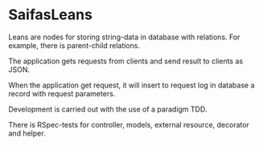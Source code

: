 SaifasLeans
============

Leans are nodes for storing string-data in database with relations.
For example, there is parent-child relations.

The application gets requests from clients and send result to clients as JSON.

When the application get request, it will insert to request log in database a record with request parameters.

Development is carried out with the use of a paradigm TDD.

There is RSpec-tests for controller, models, external resource, decorator and helper.